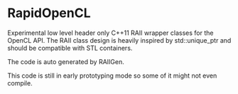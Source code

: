 # RapidOpenCL

Experimental low level header only C++11 RAII wrapper classes for the OpenCL API. The RAII class design is heavily inspired by std::unique_ptr and should be compatible with STL containers.

The code is auto generated by RAIIGen.

This code is still in early prototyping mode so some of it might not even compile.
